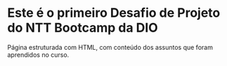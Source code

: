 # Este é o primeiro Desafio de Projeto do NTT Bootcamp da DIO 
Página estruturada com HTML, com conteúdo dos assuntos que foram aprendidos no curso. 
